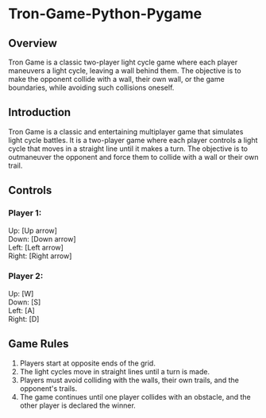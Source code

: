# Tron-Game-Python-Pygame

## Overview
Tron Game is a classic two-player light cycle game where each player maneuvers a light cycle, leaving a wall behind them. The objective is to make the opponent collide with a wall, their own wall, or the game boundaries, while avoiding such collisions oneself.

## Introduction
Tron Game is a classic and entertaining multiplayer game that simulates light cycle battles. It is a two-player game where each player controls a light cycle that moves in a straight line until it makes a turn. The objective is to outmaneuver the opponent and force them to collide with a wall or their own trail.

## Controls

### Player 1:
Up: [Up arrow]  
Down: [Down arrow]  
Left: [Left arrow]  
Right: [Right arrow]  

### Player 2:
Up: [W]  
Down: [S]  
Left: [A]  
Right: [D]  

## Game Rules
1. Players start at opposite ends of the grid.  
2. The light cycles move in straight lines until a turn is made.  
3. Players must avoid colliding with the walls, their own trails, and the opponent's trails.  
4. The game continues until one player collides with an obstacle, and the other player is declared the winner.  
